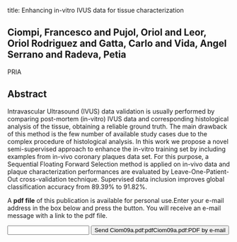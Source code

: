 title: Enhancing in-vitro IVUS data for tissue characterization

## Ciompi, Francesco and Pujol, Oriol and Leor, Oriol Rodriguez and Gatta, Carlo and Vida, Angel Serrano and Radeva, Petia
PRIA


## Abstract
Intravascular Ultrasound (IVUS) data validation is usually performed by comparing post-mortem (in-vitro) IVUS data and corresponding histological analysis of the tissue, obtaining a reliable ground truth. The main drawback of this method is the few number of available study cases due to the complex procedure of histological analysis. In this work we propose a novel semi-supervised approach to enhance the in-vitro training set by including examples from in-vivo coronary plaques data set. For this purpose, a Sequential Floating Forward Selection method is applied on in-vivo data and plaque characterization performances are evaluated by Leave-One-Patient-Out cross-validation technique. Supervised data inclusion improves global classification accuracy from 89.39% to 91.82%.

A <b>pdf file</b> of this publication is available for personal use.Enter your e-mail address in the box below and press the button. You will receive an e-mail message with a link to the pdf file.
<form action="sender.php">  <input type="text" name="email">  <input type="submit" value="Send Ciom09a.pdf:pdfCiom09a.pdf:PDF by e-mail"></form>